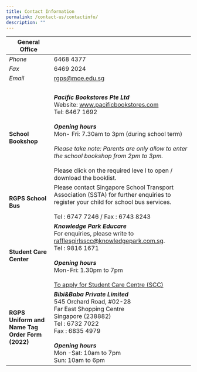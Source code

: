 ```yaml
---
title: Contact Information
permalink: /contact-us/contactinfo/
description: ""
---
```

| **General Office** |  | 
| -------- | -------- | 
| *Phone*    | 6468 4377     | 
| *Fax*    | 6469 2024     | 
| *Email*    | rgps@moe.edu.sg     | 
|  |   <br>  | 
| **School Bookshop** | ***Pacific Bookstores Pte Ltd***<br>Website: www.pacificbookstores.com<br>Tel: 6467 1692<br><br>***Opening hours***<br>Mon- Fri: 7.30am to 3pm (during school term)<br><br>*Please take note: Parents are only allow to enter the school bookshop from 2pm to 3pm.*<br><br>Please click on the required leve l to open / download the booklist.|
|**RGPS School Bus**|Please contact Singapore School Transport Association (SSTA) for further enquiries to register your child for school bus services.<br><br>Tel : 6747 7246 / Fax : 6743 8243|
|**Student Care Center**| ***Knowledge Park Educare***<br>For enquiries, please write to rafflesgirlsscc@knowledgepark.com.sg.<br>Tel : 9816 1671<br><br>***Opening hours***<br>Mon-Fri: 1.30pm to 7pm <br><br>[To apply for Student Care Centre (SCC)](http://www.knowledgepark.com.sg/rafflesgirlsscc)|
| **RGPS Uniform and Name Tag Order Form (2022)** |***Bibi&Baba Private Limited***<br>545 Orchard Road, #02-28<br>Far East Shopping Centre<br>Singapore (238882)<br>Tel : 6732 7022 <br>Fax : 6835 4979<br><br>***Opening hours***<br>Mon -Sat: 10am to 7pm<br>Sun: 10am to 6pm |